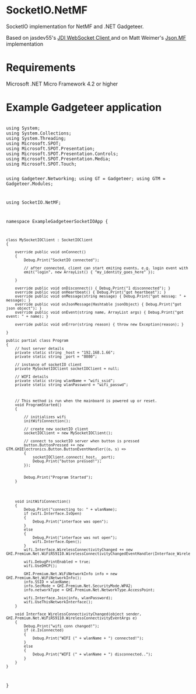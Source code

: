 SocketIO.NetMF
==============


SocketIO implementation for NetMF and .NET Gadgeteer.

Based on jasdev55's <a href="http://jdiwebsocketclient.codeplex.com/">JDI WebSocket Client </a> and on
Matt Weimer's <a href="https://github.com/mweimer/Json.NetMF">Json.MF</a> implementation


Requirements
============

Microsoft .NET Micro Framework 4.2 or higher


Example Gadgeteer application
=============================

<code>
using System;
using System.Collections;
using System.Threading;
using Microsoft.SPOT;
using Microsoft.SPOT.Presentation;
using Microsoft.SPOT.Presentation.Controls;
using Microsoft.SPOT.Presentation.Media;
using Microsoft.SPOT.Touch;

using Gadgeteer.Networking;
using GT = Gadgeteer;
using GTM = Gadgeteer.Modules;

using SocketIO.NetMF;

namespace ExampleGadgeteerSocketIOApp
{

    class MySocketIOClient : SocketIOClient
    {

        override public void onConnect()
        {
            Debug.Print("SocketIO connected");
            
            // after connected, client can start emiting events, e.g. login event with
            emit("login", new ArrayList() { "my_identity_goes_here" });

        }

        override public void onDisconnect() { Debug.Print("1 disconnected"); }
        override public void onHeartbeat() { Debug.Print("got heartbeat"); }
        override public void onMessage(string message) { Debug.Print("got messag: " + message); }
        override public void onJsonMessage(Hashtable jsonObject) { Debug.Print("got json object"); }
        override public void onEvent(string name, ArrayList args) { Debug.Print("got event: " + name); }

        override public void onError(string reason) { throw new Exception(reason); }

    }

    public partial class Program
    {
        // host server details
        private static string _host = "192.168.1.66";
        private static string _port = "8080";

        // instance of socketIO client
        private MySocketIOClient socketIOClient = null;

        // WIFI details
        private static string wlanName = "wifi_ssid";
        private static string wlanPassword = "wifi_passwd";



        // This method is run when the mainboard is powered up or reset.
        void ProgramStarted()
        {

            // initializes wifi
            initWifiConnection();

            // create new socketIO client
            socketIOClient = new MySocketIOClient();

            // connect to socketIO server when button is pressed
            button.ButtonPressed += new GTM.GHIElectronics.Button.ButtonEventHandler((o, s) =>
            {
                socketIOClient.connect(_host, _port);
                Debug.Print("button pressed!");
            });


            Debug.Print("Program Started");
        }




        void initWifiConnection()
        {
            Debug.Print("connecting to: " + wlanName);
            if (wifi.Interface.IsOpen)
            {
                Debug.Print("interface was open");
            }
            else
            {
                Debug.Print("interface was not open");
                wifi.Interface.Open();
            }
            wifi.Interface.WirelessConnectivityChanged += new GHI.Premium.Net.WiFiRS9110.WirelessConnectivityChangedEventHandler(Interface_WirelessConnectivityChanged);

            wifi.DebugPrintEnabled = true;
            wifi.UseDHCP();

            GHI.Premium.Net.WiFiNetworkInfo info = new GHI.Premium.Net.WiFiNetworkInfo();
            info.SSID = wlanName;
            info.SecMode = GHI.Premium.Net.SecurityMode.WPA2;
            info.networkType = GHI.Premium.Net.NetworkType.AccessPoint;

            wifi.Interface.Join(info, wlanPassword);
            wifi.UseThisNetworkInterface();
        }

        void Interface_WirelessConnectivityChanged(object sender, GHI.Premium.Net.WiFiRS9110.WirelessConnectivityEventArgs e)
        {
            Debug.Print("wifi conn changed!");
            if (e.IsConnected)
            {
                Debug.Print("WIFI (" + wlanName + ") connected!");
            }
            else
            {
                Debug.Print("WIFI (" + wlanName + ") disconnected..");
            }
        }
    }
}
</code>

